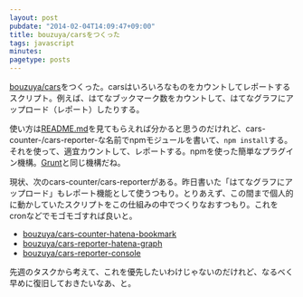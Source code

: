 ```yaml
---
layout: post
pubdate: "2014-02-04T14:09:47+09:00"
title: bouzuya/carsをつくった
tags: javascript
minutes: 
pagetype: posts
---
```

[bouzuya/cars][]をつくった。carsはいろいろなものをカウントしてレポートするスクリプト。例えば、はてなブックマーク数をカウントして、はてなグラフにアップロード（レポート）したりする。

使い方は[README.md][bouzuya/cars]を見てもらえれば分かると思うのだけれど、cars-counter-/cars-reporter-な名前でnpmモジュールを書いて、`npm install`する。それを使って、適宜カウントして、レポートする。npmを使った簡単なプラグイン機構。[Grunt][grunt]と同じ機構だね。

現状、次のcars-counter/cars-reporterがある。昨日書いた「はてなグラフにアップロード」もレポート機能として使うつもり。とりあえず、この間まで個人的に動かしていたスクリプトをこの仕組みの中でつくりなおすつもり。これをcronなどでモゴモゴすれば良いと。

- [bouzuya/cars-counter-hatena-bookmark][]
- [bouzuya/cars-reporter-hatena-graph][]
- [bouzuya/cars-reporter-console][]

先週のタスクから考えて、これを優先したいわけじゃないのだけれど、なるべく早めに復旧しておきたいなあ、と。

[grunt]: http://gruntjs.com/
[bouzuya/cars]: https://github.com/bouzuya/cars
[bouzuya/cars-counter-hatena-bookmark]: https://github.com/bouzuya/cars-counter-hatena-bookmark
[bouzuya/cars-reporter-hatena-graph]: https://github.com/bouzuya/cars-reporter-hatena-graph
[bouzuya/cars-reporter-console]: https://github.com/bouzuya/cars-reporter-console
